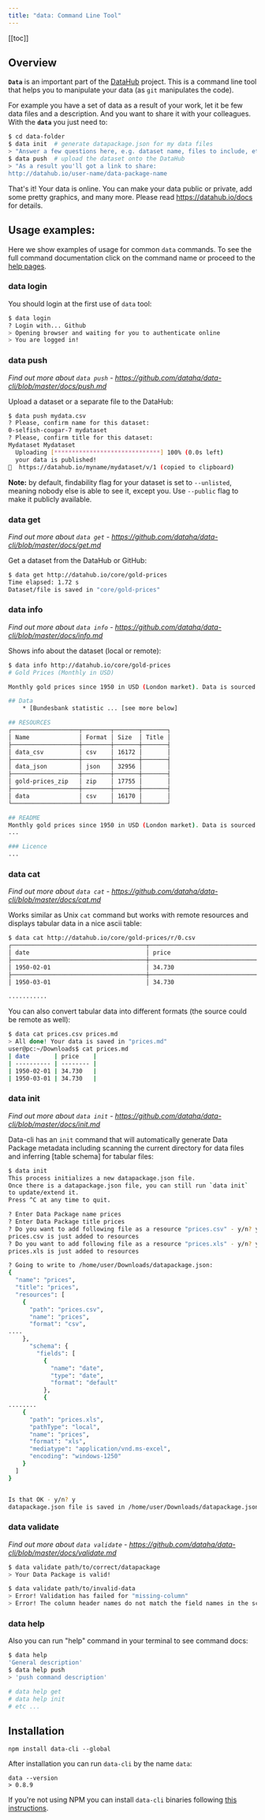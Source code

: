 ```yaml
---
title: "data: Command Line Tool"
---
```


[[toc]]

## Overview

**`Data`** is an important part of the [DataHub](https://datahub.io/docs/about) project. This is a command line tool that helps you to manipulate your data (as `git` manipulates the code).

For example you have a set of data as a result of your work, let it be few data files and a description. And you want to share it with your colleagues. With the **`data`** you just need to:

```bash
$ cd data-folder
$ data init  # generate datapackage.json for my data files
> "Answer a few questions here, e.g. dataset name, files to include, etc"
$ data push  # upload the dataset onto the DataHub
> "As a result you'll got a link to share:
http://datahub.io/user-name/data-package-name
```

That's it! Your data is online. You can make your data public or private, add some pretty graphics, and many more. Please read https://datahub.io/docs for details.

## Usage examples:

Here we show examples of usage for common `data` commands. To see the full command documentation click on the command name or proceed to the [help pages](https://github.com/datahq/data-cli/tree/master/docs).

### data login

You should login at the first use of `data` tool:

```bash
$ data login
? Login with... Github
> Opening browser and waiting for you to authenticate online
> You are logged in!
```

### data push

*Find out more about `data push` - https://github.com/datahq/data-cli/blob/master/docs/push.md*

Upload a dataset or a separate file to the DataHub:

```bash
$ data push mydata.csv
? Please, confirm name for this dataset:
0-selfish-cougar-7 mydataset
? Please, confirm title for this dataset:
Mydataset Mydataset
  Uploading [******************************] 100% (0.0s left)
  your data is published!
🔗  https://datahub.io/myname/mydataset/v/1 (copied to clipboard)
```

**Note:** by default, findability flag for your dataset is set to `--unlisted`, meaning nobody else is able to see it, except you. Use `--public` flag to make it publicly available.

### data get

*Find out more about `data get` - https://github.com/datahq/data-cli/blob/master/docs/get.md*

Get a dataset from the DataHub or GitHub:

```bash
$ data get http://datahub.io/core/gold-prices
Time elapsed: 1.72 s
Dataset/file is saved in "core/gold-prices"
```

### data info

*Find out more about `data info` - https://github.com/datahq/data-cli/blob/master/docs/info.md*

Shows info about the dataset (local or remote):

```bash
$ data info http://datahub.io/core/gold-prices
# Gold Prices (Monthly in USD)

Monthly gold prices since 1950 in USD (London market). Data is sourced from the Bundesbank.

## Data
    * [Bundesbank statistic ... [see more below]

## RESOURCES
┌───────────────────┬────────┬───────┬───────┐
│ Name              │ Format │ Size  │ Title │
├───────────────────┼────────┼───────┼───────┤
│ data_csv          │ csv    │ 16172 │       │
├───────────────────┼────────┼───────┼───────┤
│ data_json         │ json   │ 32956 │       │
├───────────────────┼────────┼───────┼───────┤
│ gold-prices_zip   │ zip    │ 17755 │       │
├───────────────────┼────────┼───────┼───────┤
│ data              │ csv    │ 16170 │       │
└───────────────────┴────────┴───────┴───────┘

## README
Monthly gold prices since 1950 in USD (London market). Data is sourced from the Bundesbank.
...

### Licence
...
```

### data cat

*Find out more about `data cat` - https://github.com/datahq/data-cli/blob/master/docs/cat.md*

Works similar as Unix `cat` command but works with remote resources and displays tabular data in a nice ascii table:

```bash
$ data cat http://datahub.io/core/gold-prices/r/0.csv
┌──────────────────────────────────────┬──────────────────────────────────────┐
│ date                                 │ price                                │
├──────────────────────────────────────┼──────────────────────────────────────┤
│ 1950-02-01                           │ 34.730                               │
├──────────────────────────────────────┼──────────────────────────────────────┤
│ 1950-03-01                           │ 34.730                               │

...........
```

You can also convert tabular data into different formats (the source could be remote as well):

```bash
$ data cat prices.csv prices.md
> All done! Your data is saved in "prices.md"
user@pc:~/Downloads$ cat prices.md
| date       | price    |
| ---------- | -------- |
| 1950-02-01 | 34.730   |
| 1950-03-01 | 34.730   |
```

### data init

*Find out more about `data init` - https://github.com/datahq/data-cli/blob/master/docs/init.md*

Data-cli has an `init` command that will automatically generate Data Package metadata including scanning the current directory for data files and inferring [table schema] for tabular files:

```bash
$ data init
This process initializes a new datapackage.json file.
Once there is a datapackage.json file, you can still run `data init`
to update/extend it.
Press ^C at any time to quit.

? Enter Data Package name prices
? Enter Data Package title prices
? Do you want to add following file as a resource "prices.csv" - y/n? y
prices.csv is just added to resources
? Do you want to add following file as a resource "prices.xls" - y/n? y
prices.xls is just added to resources

? Going to write to /home/user/Downloads/datapackage.json:
{
  "name": "prices",
  "title": "prices",
  "resources": [
    {
      "path": "prices.csv",
      "name": "prices",
      "format": "csv",
....
    },
      "schema": {
        "fields": [
          {
            "name": "date",
            "type": "date",
            "format": "default"
          },
          {
........
    {
      "path": "prices.xls",
      "pathType": "local",
      "name": "prices",
      "format": "xls",
      "mediatype": "application/vnd.ms-excel",
      "encoding": "windows-1250"
    }
  ]
}


Is that OK - y/n? y
datapackage.json file is saved in /home/user/Downloads/datapackage.json
```

### data validate

*Find out more about `data validate` - https://github.com/datahq/data-cli/blob/master/docs/validate.md*

```bash
$ data validate path/to/correct/datapackage
> Your Data Package is valid!
```

```bash
$ data validate path/to/invalid-data
> Error! Validation has failed for "missing-column"
> Error! The column header names do not match the field names in the schema on line 2
```

### data help

Also you can run "help" command in your terminal to see command docs:

```bash
$ data help
'General description'
$ data help push
> 'push command description'

# data help get
# data help init
# etc ...
```

## Installation

```
npm install data-cli --global
```
After installation you can run `data-cli` by the name `data`:
```
data --version
> 0.8.9
```

If you're not using NPM you can install `data-cli` binaries following [this instructions](https://datahub.io/docs/getting-started/installing-data#installing-binaries).
